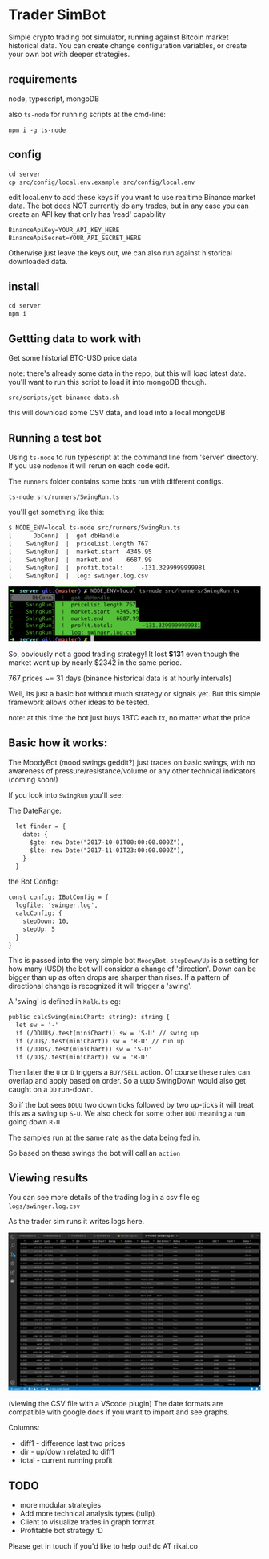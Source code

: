# Trader SimBot

Simple crypto trading bot simulator, running against Bitcoin market historical data.
You can create change configuration variables, or create your own bot with deeper strategies.

## requirements
node, typescript, mongoDB

also `ts-node` for running scripts at the cmd-line:

    npm i -g ts-node

## config

    cd server
    cp src/config/local.env.example src/config/local.env

edit local.env to add these keys if you want to use realtime Binance market data.
The bot does NOT currently do any trades, but in any case you can create an API key that only has 'read' capability

    BinanceApiKey=YOUR_API_KEY_HERE
    BinanceApiSecret=YOUR_API_SECRET_HERE

Otherwise just leave the keys out, we can also run against historical downloaded data.

## install

    cd server
    npm i


## Gettting data to work with
Get some historial BTC-USD price data

note: there's already some data in the repo, but this will load latest data.
you'll want to run this script to load it into mongoDB though.

    src/scripts/get-binance-data.sh

this will download some CSV data, and load into a local mongoDB

## Running a test bot
Using `ts-node` to run typescript at the command line from 'server' directory. If you use `nodemon` it will rerun on each code edit.

The `runners` folder contains some bots run with different configs.

    ts-node src/runners/SwingRun.ts

you'll get something like this:

```
$ NODE_ENV=local ts-node src/runners/SwingRun.ts
[      DbConn]  |  got dbHandle
[    SwingRun]  |  priceList.length 767
[    SwingRun]  |  market.start	 4345.95
[    SwingRun]  |  market.end	 6687.99
[    SwingRun]  |  profit.total:	 -131.3299999999981
[    SwingRun]  |  log: swinger.log.csv
```

![Logs](server/static/swing-run.png)

So, obviously not a good trading strategy!
It lost **$131** even though the market went up by nearly $2342 in the same period.

767 prices ~= 31 days (binance historical data is at hourly intervals)

Well, its just a basic bot without much strategy or signals yet.
But this simple framework allows other ideas to be tested.

note: at this time the bot just buys 1BTC each tx, no matter what the price.

## Basic how it works:
The MoodyBot (mood swings geddit?) just trades on basic swings, with no awareness of pressure/resistance/volume or any other technical indicators (coming soon!)

If you look into `SwingRun` you'll see:

The DateRange:

```
  let finder = {
    date: {
      $gte: new Date("2017-10-01T00:00:00.000Z"),
      $lte: new Date("2017-11-01T23:00:00.000Z"),
    }
  }
```

the Bot Config:
```
const config: IBotConfig = {
  logfile: 'swinger.log',
  calcConfig: {
    stepDown: 10,
    stepUp: 5
  }
}
```

This is passed into the very simple bot `MoodyBot`.
`stepDown/Up` is a setting for how many (USD) the bot will consider a change of 'direction'.
Down can be bigger than up as often drops are sharper than rises.
If a pattern of directional change is recognized it will trigger a 'swing'.

A 'swing' is defined in `Kalk.ts` eg:

```
public calcSwing(miniChart: string): string {
  let sw = '-'
  if (/DDUU$/.test(miniChart)) sw = 'S-U' // swing up
  if (/UU$/.test(miniChart)) sw = 'R-U' // run up
  if (/UDD$/.test(miniChart)) sw = 'S-D'
  if (/DD$/.test(miniChart)) sw = 'R-D'
```


Then later the `U` or `D` triggers a `BUY/SELL` action.
Of course these rules can overlap and apply based on order. So a `UUDD` SwingDown would also get caught on a `DD` run-down.

So if the bot sees `DDUU` two down ticks followed by two up-ticks it will treat this as a swing up `S-U`.
We also check for some other `DDD` meaning a run going down `R-U`

The samples run at the same rate as the data being fed in.

So based on these swings the bot will call an `action`

## Viewing results
You can see more details of the trading log in a csv file eg `logs/swinger.log.csv`

As the trader sim runs it writes logs here.

![Logs](server/static/trade-log.png)

(viewing the CSV file with a VScode plugin)
The date formats are compatible with google docs if you want to import and see graphs.

Columns:
- diff1 - difference last two prices
- dir - up/down related to diff1
- total - current running profit

## TODO
- more modular strategies
- Add more technical analysis types (tulip)
- Client to visualize trades in graph format
- Profitable bot strategy :D

Please get in touch if you'd like to help out!
dc AT rikai.co
